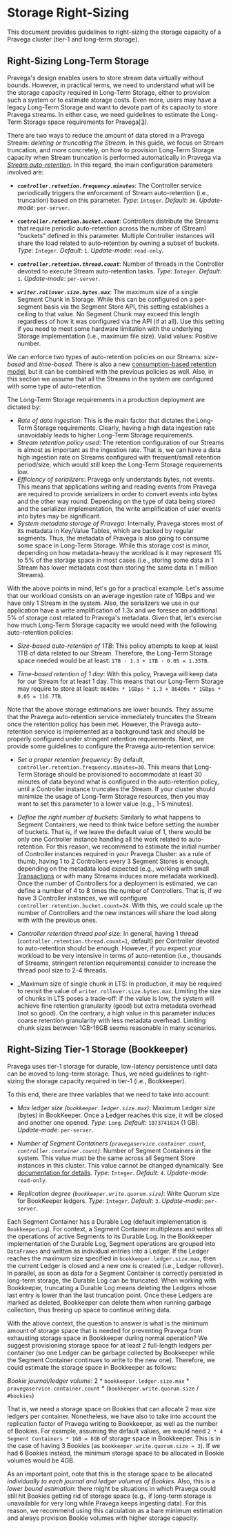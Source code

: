 <!--
Copyright Pravega Authors.

Licensed under the Apache License, Version 2.0 (the "License");
you may not use this file except in compliance with the License.
You may obtain a copy of the License at

    http://www.apache.org/licenses/LICENSE-2.0

Unless required by applicable law or agreed to in writing, software
distributed under the License is distributed on an "AS IS" BASIS,
WITHOUT WARRANTIES OR CONDITIONS OF ANY KIND, either express or implied.
See the License for the specific language governing permissions and
limitations under the License.
-->

# Storage Right-Sizing
This document provides guidelines to right-sizing the storage capacity of a Pravega cluster (tier-1 and long-term
storage).

## Right-Sizing Long-Term Storage

Pravega's design enables users to store stream data virtually without bounds. However, in practical terms, we need
to understand what will be the storage capacity required in Long-Term Storage, either to provision such a system or
to estimate storage costs. Even more, users may have a legacy Long-Term Storage and want to devote part of its
capacity to store Pravega streams. In either case, we need guidelines to estimate the Long-Term Storage space 
requirements for Pravega[[3]](https://github.com/pravega/pravega/issues/4503 ).    

There are two ways to reduce the amount of data stored in a Pravega Stream: _deleting or truncating the Stream_. 
In this guide, we focus on Stream truncation, and more concretely, on how to provision Long-Term Storage capacity
when Stream truncation is performed automatically in Pravega via 
[_Stream auto-retention_](http://pravega.io/docs/latest/pravega-concepts/#stream-retention-policies). In this regard,
the main configuration parameters involved are:

- **_`controller.retention.frequency.minutes`_**: The Controller service periodically triggers the enforcement of
Stream auto-retention (i.e., truncation) based on this parameter.
_Type_: `Integer`. _Default_: `30`. _Update-mode_: `per-server`.

- **_`controller.retention.bucket.count`_**: Controllers distribute the Streams that require periodic auto-retention
across the number of (Stream) "buckets" defined in this parameter. Multiple Controller instances will share the load related
to auto-retention by owning a subset of buckets.
_Type_: `Integer`. _Default_: `1`. _Update-mode_: `read-only`.

- **_`controller.retention.thread.count`_**: Number of threads in the Controller devoted to execute Stream auto-retention tasks.
_Type_: `Integer`. _Default_: `1`. _Update-mode_: `per-server`.

- **_`writer.rollover.size.bytes.max`_**: The maximum size of a single Segment Chunk in Storage. While this can 
be configured on a per-segment basis via the Segment Store API, this setting establishes a ceiling to that value. 
No Segment Chunk may exceed this length regardless of how it was configured via the API (if at all). Use this setting 
if you need to meet some hardware limitation with the underlying Storage implementation (i.e., maximum file size).
Valid values: Positive number.
 
We can enforce two types of auto-retention policies on our Streams: _size-based_ and _time-based_. There is also
a new [consumption-based retention model](https://github.com/pravega/pravega/wiki/PDP-47:-Pravega-Consumption-Based-Retention), 
but it can be combined with the previous policies as well. Also, in this section we assume that all the Streams in the 
system are configured with some type of auto-retention.

The Long-Term Storage requirements in a production deployment are dictated by:
- _Rate of data ingestion_: This is the main factor that dictates the Long-Term Storage requirements. Clearly, having
a high data ingestion rate unavoidably leads to higher Long-Term Storage requirements. 
- _Stream retention policy used_: The retention configuration of our Streams is almost as important as the ingestion rate.
That is, we can have a data high ingestion rate on Streams configured with frequent/small retention period/size, 
which would still keep the Long-Term Storage requirements low.
- _Efficiency of serializers_: Pravega only understands bytes, not events. This means that applications writing and
reading events from Pravega are required to provide serializers in order to convert events into bytes and the other way
round. Depending on the type of data being stored and the serializer implementation, the write amplification of user
events into bytes may be significant.
- _System metadata storage of Pravega_: Internally, Pravega stores most of its metadata in Key/Value Tables, which are
backed by regular segments. Thus, the metadata of Pravega is also going to consume some space in Long-Term Storage.
While this storage cost is minor, depending on how metadata-heavy the workload is it may represent 1% to 5% of the 
storage space in most cases (i.e., storing some data in 1 Stream has lower metadata cost than storing the same data in 
1 million Streams).

With the above points in mind, let's go for a practical example. Let's assume that our workload consists on an average
ingestion rate of 1GBps and we have only 1 Stream in the system. Also, the serializers we use in our application have 
a write amplification of 1.3x and we foresee an additional 5% of storage cost related to Pravega's metadata. Given 
that, let's exercise how much Long-Term Storage capacity we would need with the following auto-retention policies:

- _Size-based auto-retention of 1TB_: This policy attempts to keep at least 1TB of data related to our Stream.
Therefore, the Long-Term Storage space needed would be at least: `1TB · 1.3 + 1TB · 0.05 = 1.35TB`. 

- _Time-based retention of 1 day_: With this policy, Pravega will keep data for our Stream for at least 1 day.
This means that our Long-Term Storage may require to store at least: `86400s * 1GBps * 1.3 + 86400s * 1GBps * 0.05 = 116.7TB`.

Note that the above storage estimations are lower bounds. They assume that the Pravega auto-retention service immediately
truncates the Stream once the retention policy has been met. However, the Pravega auto-retention service is implemented
as a background task and should be properly configured under stringent retention requirements. Next, we provide some
guidelines to configure the Pravega auto-retention service:

- _Set a proper retention frequency_: By default, `controller.retention.frequency.minutes=30`. This means that Long-Term
Storage should be provisioned to accommodate at least 30 minutes of data beyond what is configured in the auto-retention
policy, until a Controller instance truncates the Stream. If your cluster should minimize the usage of Long-Term Storage
resources, then you may want to set this parameter to a lower value (e.g., 1-5 minutes).

- _Define the right number of buckets_: Similarly to what happens to Segment Containers, we need to think twice before
setting the number of buckets. That is, if we leave the default value of 1, there would be only one Controller instance 
handling all the work related to auto-retention. For this reason, we recommend to estimate the initial number of Controller 
instances required in your Pravega Cluster: as a rule of thumb, having 1 to 2 Controllers every 3 Segment Stores is enough, 
depending on the metadata load expected (e.g., working with small [Transactions](http://pravega.io/docs/latest/pravega-concepts/#transactions) 
or with many Streams induces more metadata workload). Once the number of Controllers for a deployment is estimated,
we can define a number of 4 to 8 times the number of Controllers. That is, if we have 3 Controller instances,
we will configure `controller.retention.bucket.count=24`. With this, we could scale up the number of Controllers and
the new instances will share the load along with with the previous ones.

- _Controller retention thread pool size_: In general, having 1 thread (`controller.retention.thread.count=1`, default)
per Controller devoted to auto-retention should be enough. However, if you expect your workload to be very 
intensive in terms of auto-retention (i.e., thousands of Streams, stringent retention requirements) consider to increase
the thread pool size to 2-4 threads. 

- _Maximum size of single chunk in LTS: In production, it may be required to revisit the value of `writer.rollover.size.bytes.max`.
Limiting the size of chunks in LTS poses a trade-off: if the value is low, the system will achieve fine retention granularity 
(good) but extra metadata overhead (not so good). On the contrary, a high value in this parameter induces coarse retention 
granularity with less metadata overhead. Limiting chunk sizes between 1GB-16GB seems reasonable in many scenarios.

## Right-Sizing Tier-1 Storage (Bookkeeper)

Pravega uses tier-1 storage for durable, low-latency persistence until data can be moved to long-term storage.
Thus, we need guidelines to right-sizing the storage capacity required in tier-1 (i.e., Bookkeeper).

To this end, there are three variables that we need to take into account:
- _Max ledger size (`bookkeeper.ledger.size.max`)_: Maximum Ledger size (bytes) in BookKeeper. Once a Ledger reaches this size, 
it will be closed and another one opened. _Type_: `Long`. _Default_: `1073741824` (1 GB). _Update-mode_: `per-server`.

- _Number of Segment Containers (`pravegaservice.container.count`, `controller.container.count`)_: Number of Segment Containers in the system. 
This value must be the same across all Segment Store instances in this cluster. This value cannot be changed dynamically. 
See [documentation for details](https://cncf.pravega.io/docs/nightly/segment-store-service/#segment-containers).
_Type_: `Integer`. _Default_: `4`. _Update-mode_: `read-only`.

- _Replication degree (`bookkeeper.write.quorum.size`)_: Write Quorum size for BookKeeper ledgers.
_Type_: `Integer`. _Default_: `3`. _Update-mode_: `per-server`.

Each Segment Container has a Durable Log (default implementation is `BookkeeperLog`). For context, a Segment
Container multiplexes and writes all the operations of active Segments to its Durable Log. In the Bookkeeper implementation
of the Durable Log, Segment operations are grouped into `DataFrames` and written as individual entries into a Ledger.
If the Ledger reaches the maximum size specified in `bookkeeper.ledger.size.max`, then the current Ledger is closed and
a new one is created (i.e., Ledger rollover). In parallel, as soon as data for a Segment Container is correctly persisted
in long-term storage, the Durable Log can be truncated. When working with Bookkeeper, truncating a Durable Log means
deleting the Ledgers whose last entry is lower than the last truncation point. Once these Ledgers are marked as deleted,
Bookkeeper can delete them when running garbage collection, thus freeing up space to continue writing data.

With the above context, the question to answer is what is the minimum amount of storage space that is needed
for preventing Pravega from exhausting storage space in Bookkeeper during normal operation? We suggest provisioning storage 
space for at least 2 full-length ledgers per container (so one Ledger can be garbage collected by Bookkeeper while the Segment
Container continues to write to the new one). Therefore, we could estimate the storage space in Bookkeeper as follows:

_Bookie journal/ledger volume_: 2 * `bookkeeper.ledger.size.max` * `pravegaservice.container.count` * (`bookkeeper.write.quorum.size` / `#bookies`)

That is, we need a storage space on Bookies that can allocate 2 max size ledgers per container. Nonetheless, we have also to take
into account the replication factor of Pravega writing to Bookkeeper, as well as the number of Bookies. For example, assuming the
default values, we would need `2 * 4 Segment Containers * 1GB = 8GB` of storage space in Bookkeeper. This is in the
case of having 3 Bookies (as `bookkeeper.write.quorum.size = 3`). If we had 6 Bookies instead, the minimum storage space
to be allocated in Bookie volumes would be 4GB. 

As an important point, note that this is the storage space to be allocated _individually to each journal and ledger volumes of Bookies_.
Also, this is a _lower bound estimation_: there might be situations in which Pravega could still hit Bookies getting rid of
storage space (e.g., if long-term storage is unavailable for very long while Pravega keeps ingesting data). For this reason,
we recommend using this calculation as a bare minimum estimation and always provision Bookie volumes with higher storage capacity.
